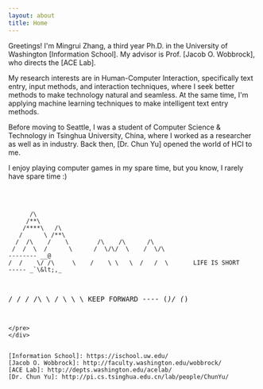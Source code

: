 ```yaml
---
layout: about
title: Home
---
```


Greetings! I'm Mingrui Zhang, a third year Ph.D. in the University of Washington [Information School]. My advisor is Prof. [Jacob O. Wobbrock], who directs the [ACE Lab].

My research interests are in Human-Computer Interaction, specifically text entry, input methods, and interaction techniques, where I seek better methods to make technology natural and seamless. At the same time, I'm applying machine learning techniques to make intelligent text entry methods.

Before moving to Seattle, I was a student of Computer Science & Technology in Tsinghua University, China, where I worked as a researcher as well as in industry. Back then, [Dr. Chun Yu] opened the world of HCI to me.

I enjoy playing computer games in my spare time, but you know, I rarely have spare time :)
<br><br>
<head>
    <link href="assets/css/drcustom.css" rel="stylesheet" type="text/css">
</head>
<div class="ascii-div">
<pre class="ascii">




          /\
         /**\
        /****\   /\
       /      \ /**\
      /  /\    /    \        /\    /\      /\
     /  /  \  /      \      /  \/\/  \    /  \/\                           -------- __@
    /  /    \/ /\     \    /    \ \   \  /   /  \       LIFE IS SHORT      ----- _`\&lt;,_
   /  /      \/  \/\   \  /      \     \         \      KEEP FORWARD         ---- (*)/ (*)
~~~~~~~~~~~~~~~~~~~~~~~~~~~~~~~~~~~~~~~~~~~~~~~~~~~~~~~~~~~~~~~~~~~~~~~~~~~~~~~~~~~~~~~~~~~~~~~~
</pre>
</div>


[Information School]: https://ischool.uw.edu/
[Jacob O. Wobbrock]: http://faculty.washington.edu/wobbrock/
[ACE Lab]: http://depts.washington.edu/acelab/
[Dr. Chun Yu]: http://pi.cs.tsinghua.edu.cn/lab/people/ChunYu/
